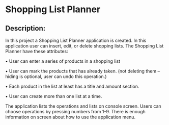 # Shopping List Planner
## Description:
In this project a Shopping List Planner application is created. In this application user can insert, edit, or delete shopping lists. The Shopping List Planner have these attributes:

  •	User can enter a series of products in a shopping list

  •	User can mark the products that has already taken. (not deleting them – hiding is optional, user can undo this operation.)

  •	Each product in the list at least has a title and amount section.

  •	User can create more than one list at a time.

The application lists the operations and lists on console screen. Users can choose operations by pressing numbers from 1-9. There is enough information on screen about how to use the application menu.
